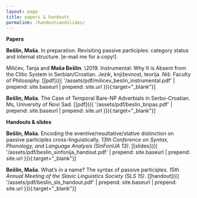 ```yaml
---
layout: page
title: papers & handouts
permalink: /handoutsandslides/
---
```

<strong>Papers</strong>

<strong>Bešlin, Maša</strong>. In preparation. Revisiting passive participles: category status and internal structure. \[e-mail me for a copy!\]

Milićev, Tanja and <strong>Maša Bešlin</strong>. \2019. Instrumental: Why It is Absent from the Clitic System in Serbian/Croatian. Jezik, književnost, teorija. Niš: Faculty of Philosophy. \[[pdf]({{ '/assets/pdf/milicev_beslin_instrumental.pdf' | prepend: site.baseurl | prepend: site.url }}){:target="\_blank"}\]

<strong>Bešlin, Maša</strong>. The Case of Temporal Bare-NP Adverbials in Serbo-Croatian. Ms, University of Novi Sad. \[[pdf]({{ '/assets/pdf/beslin_bnpas.pdf' | prepend: site.baseurl | prepend: site.url }}){:target="\_blank"}\]


<strong>Handouts & slides</strong>

<strong>Bešlin, Maša</strong>. Encoding the eventive/resultative/stative distinction on passive participles cross-linguistically.
_13th Conference on Syntax, Phonology, and Language Analysis (SinFonIJA 13)_. \[[slides]({{ '/assets/pdf/beslin_sinfonija_handout.pdf' | prepend: site.baseurl | prepend: site.url }}){:target="\_blank"}\]

<strong>Bešlin, Maša</strong>. What’s in a name? The syntax of passive participles. _15th
Annual Meeting of the Slavic Linguistics Society (SLS 15)_. \[[handout]({{ '/assets/pdf/beslin_sls_handout.pdf' | prepend: site.baseurl | prepend: site.url }}){:target="\_blank"}\]
